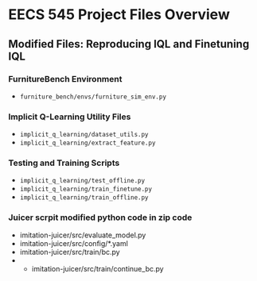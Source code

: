 # EECS 545 Project Files Overview

## Modified Files: Reproducing IQL and Finetuning IQL

### FurnitureBench Environment
- `furniture_bench/envs/furniture_sim_env.py`

### Implicit Q-Learning Utility Files
- `implicit_q_learning/dataset_utils.py`
- `implicit_q_learning/extract_feature.py`

### Testing and Training Scripts
- `implicit_q_learning/test_offline.py`
- `implicit_q_learning/train_finetune.py`
- `implicit_q_learning/train_offline.py`

### Juicer scrpit modified python code in zip code
- imitation-juicer/src/evaluate_model.py
- imitation-juicer/src/config/*.yaml
- imitation-juicer/src/train/bc.py
- - imitation-juicer/src/train/continue_bc.py
